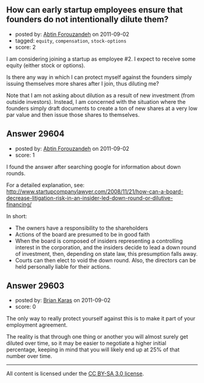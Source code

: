 ## How can early startup employees ensure that founders do not intentionally dilute them?

- posted by: [Abtin Forouzandeh](https://stackexchange.com/users/-1/13112-abtin-forouzandeh) on 2011-09-02
- tagged: `equity`, `compensation`, `stock-options`
- score: 2

I am considering joining a startup as employee #2. I expect to receive some equity (either stock or options).

Is there any way in which I can protect myself against the founders simply issuing themselves more shares after I join, thus diluting me?

Note that I am not asking about dilution as a result of new investment (from outside investors). Instead, I am concerned with the situation where the founders simply draft documents to create a ton of new shares at a very low par value and then issue those shares to themselves.


## Answer 29604

- posted by: [Abtin Forouzandeh](https://stackexchange.com/users/-1/13112-abtin-forouzandeh) on 2011-09-02
- score: 1

I found the answer after searching google for information about down rounds.

For a detailed explanation, see: http://www.startupcompanylawyer.com/2008/11/21/how-can-a-board-decrease-litigation-risk-in-an-insider-led-down-round-or-dilutive-financing/

In short:

* The owners have a responsibility to the shareholders
* Actions of the board are presumed to be in good faith
* When the board is composed of insiders representing a controlling interest in the corporation, and the insiders decide to lead a down round of investment, then, depending on state law, this presumption falls away.
* Courts can then elect to void the down round. Also, the directors can be held personally liable for their actions.


## Answer 29603

- posted by: [Brian Karas](https://stackexchange.com/users/-1/8465-brian-karas) on 2011-09-02
- score: 0

The only way to really protect yourself against this is to make it part of your employment agreement.

The reality is that through one thing or another you will almost surely get diluted over time, so it may be easier to negotiate a higher initial percentage, keeping in mind that you will likely end up at 25% of that number over time.





---

All content is licensed under the [CC BY-SA 3.0 license](https://creativecommons.org/licenses/by-sa/3.0/).
